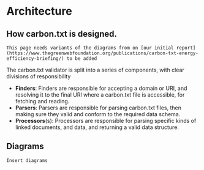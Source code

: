 # Architecture

## How carbon.txt is designed.

```{admonition} TODO
This page needs variants of the diagrams from on [our initial report](https://www.thegreenwebfoundation.org/publications/carbon-txt-energy-efficiency-briefing/) to be added
```

The carbon.txt validator is split into a series of components, with clear
divisions of responsibility

- **Finders**: Finders are responsible for accepting a domain or URI, and
  resolving it to the final URI where a carbon.txt file is accessible, for
  fetching and reading.
- **Parsers**: Parsers are responsible for parsing carbon.txt files, then making
  sure they valid and conform to the required data schema.
- **Processors**(s): Processors are responsible for parsing specific kinds of
  linked documents, and data, and returning a valid data structure.

## Diagrams

```{note}
Insert diagrams
```
